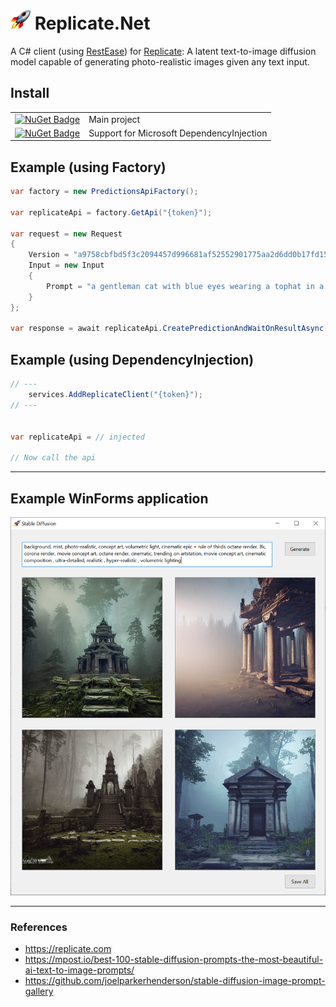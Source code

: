 # ![Project Icon](https://raw.githubusercontent.com/StefH/Replicate.Net/main/resources/icon_32x32.png) Replicate.Net
A C# client (using [RestEase](https://github.com/canton7/RestEase)) for [Replicate](https://replicate.com): A latent text-to-image diffusion model capable of generating photo-realistic images given any text input.

## Install
| | |
| - | - |
| [![NuGet Badge](https://buildstats.info/nuget/Replicate.Net)](https://www.nuget.org/packages/Replicate.Net) | Main project
| [![NuGet Badge](https://buildstats.info/nuget/Replicate.Net.DependencyInjection)](https://www.nuget.org/packages/Replicate.Net.DependencyInjection) | Support for Microsoft DependencyInjection

## Example (using Factory)
``` c#
var factory = new PredictionsApiFactory();

var replicateApi = factory.GetApi("{token}");

var request = new Request
{
    Version = "a9758cbfbd5f3c2094457d996681af52552901775aa2d6dd0b17fd15df959bef",
    Input = new Input
    {
        Prompt = "a gentleman cat with blue eyes wearing a tophat in a 19th century portrait"
    }
};

var response = await replicateApi.CreatePredictionAndWaitOnResultAsync(request).ConfigureAwait(false);
```

## Example (using DependencyInjection)
``` c#
// ---
    services.AddReplicateClient("{token}");
// ---


var replicateApi = // injected

// Now call the api
```


<hr>


## Example WinForms application

![example-winform](https://raw.githubusercontent.com/StefH/Replicate.Net/main/resources/example-winform.png)


<hr>

### References
- https://replicate.com
- https://mpost.io/best-100-stable-diffusion-prompts-the-most-beautiful-ai-text-to-image-prompts/
- https://github.com/joelparkerhenderson/stable-diffusion-image-prompt-gallery